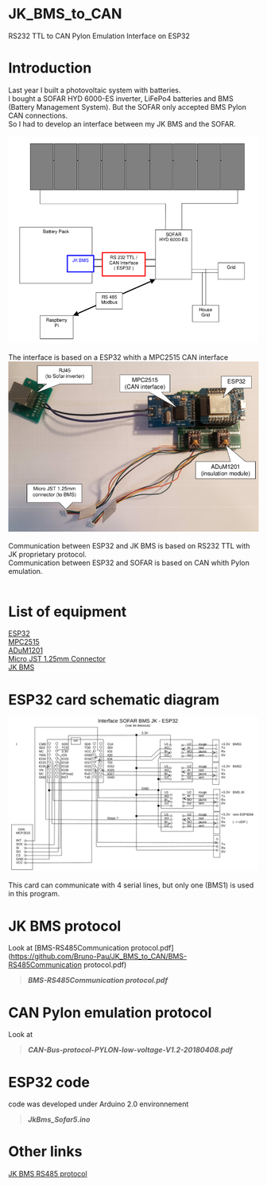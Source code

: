 # JK_BMS_to_CAN
RS232 TTL to CAN Pylon Emulation Interface on ESP32
# Introduction
Last year I built a photovoltaic system with batteries.<br>
I bought a SOFAR HYD 6000-ES inverter, LiFePo4 batteries and BMS (Battery Management System).
But the SOFAR only accepted BMS Pylon CAN connections. <br>
So I had to develop an interface between my JK BMS and the SOFAR. <br><br>
![Image](schema_install_photovoltaique_2.png) <br> <br>
The interface is based on a ESP32 whith a MPC2515 CAN interface <br>
![Image](carte_ESP32.png) <br> <br>
Communication between ESP32 and JK BMS is based on RS232 TTL with JK proprietary protocol. <br>
Communication between ESP32 and SOFAR is based on CAN whith Pylon emulation. <br> <br>
# List of equipment
[ESP32](https://fr.aliexpress.com/item/1005006629784548.html)<br>
[MPC2515](https://fr.aliexpress.com/item/1005005223498304.html)<br>
[ADuM1201](https://fr.aliexpress.com/item/32815864904.html)<br>
[Micro JST 1.25mm Connector](https://fr.aliexpress.com/item/4001171710583.html)<br>
[JK BMS](https://fr.aliexpress.com/item/1005004590744267.html)<br>

# ESP32 card schematic diagram
![Image](Interface_SOFAR_JK_2.png) <br><br>
This card can communicate with 4 serial lines, but only one (BMS1) is used in this program.<br>

# JK BMS protocol
Look at 
[BMS-RS485Communication protocol.pdf](https://github.com/Bruno-Pau/JK_BMS_to_CAN/BMS-RS485Communication protocol.pdf)<br>
>***BMS-RS485Communication protocol.pdf***

# CAN Pylon emulation protocol
Look at 
>***CAN-Bus-protocol-PYLON-low-voltage-V1.2-20180408.pdf***

# ESP32 code
code was developed under Arduino 2.0 environnement
>***JkBms_Sofar5.ino***

# Other links
[JK BMS RS485 protocol](https://github.com/jblance/mpp-solar/issues/112) <br>
[]() <br>
[]() <br>
[]() <br>
[]() <br>
